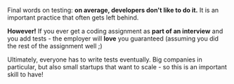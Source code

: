 
Final words on testing: **on average, developers don't like to do it.** It is an important practice that often gets left behind.

  

**However!** If you ever get a coding assignment as **part of an interview** and you add tests - the employer will **love** you guaranteed (assuming you did the rest of the assignment well ;)

  

Ultimately, everyone has to write tests eventually. Big companies in particular, but also small startups that want to scale - so this is an important skill to have!